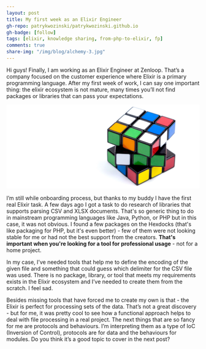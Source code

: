```yaml
---
layout: post
title: My first week as an Elixir Engineer
gh-repo: patrykwozinski/patrykwozinski.github.io
gh-badge: [follow]
tags: [elixir, knowledge sharing, from-php-to-elixir, fp]
comments: true
share-img: "/img/blog/alchemy-3.jpg"
---
```


Hi guys!
Finally, I am working as an Elixir Engineer at Zenloop. That’s a company focused on the customer experience where Elixir is a primary programming language. After my first week of work, I can say one important thing: the elixir ecosystem is not mature, many times you’ll not find packages or libraries that can pass your expectations.

<p align="center">
    <img src="/img/blog/alchemy-3.jpg" alt="Alchemy"/>
</p>

I’m still while onboarding process, but thanks to my buddy I have the first real Elixir task. A few days ago I got a task to do research of libraries that supports parsing CSV and XLSX documents. That's so generic thing to do in mainstream programming languages like Java, Python, or PHP but in this case, it was not obvious. I found a few packages on the Hexdocks (that's like packaging for PHP, but it's even better) - few of them were not looking stable for me or had not the best support from the creators. **That's important when you're looking for a tool for professional usage** - not for a home project.

In my case, I’ve needed tools that help me to define the encoding of the given file and something that could guess which delimiter for the CSV file was used. There is no package, library, or tool that meets my requirements exists in the Elixir ecosystem and I’ve needed to create them from the scratch. I feel sad.

Besides missing tools that have forced me to create my own is that - the Elixir is perfect for processing sets of the data. That’s not a great discovery - but for me, it was pretty cool to see how a functional approach helps to deal with file processing in a real project. The next things that are so fancy for me are protocols and behaviours. I’m interpreting them as a type of IoC (Inversion of Control), protocols are for data and the behaviours for modules. Do you think it’s a good topic to cover in the next post?
